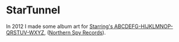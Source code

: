 # StarTunnel

In 2012 I made some album art for [Starring's ABCDEFG-HIJKLMNOP-QRSTUV-WXYZ](https://starringmusic.bandcamp.com/releases), ([Northern Spy Records](https://northernspyrecords.bandcamp.com/)).
